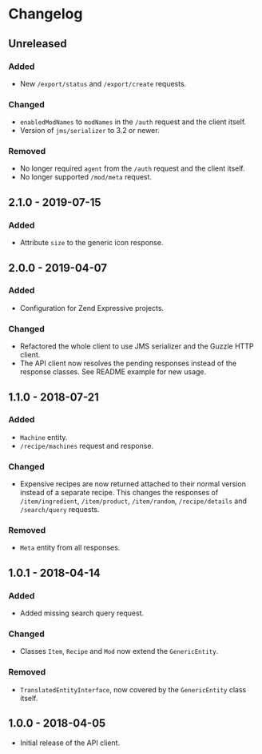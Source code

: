 # Changelog

## Unreleased

### Added

- New `/export/status` and `/export/create` requests.

### Changed

- `enabledModNames` to `modNames` in the `/auth` request and the client itself.
- Version of `jms/serializer` to 3.2 or newer. 

### Removed

- No longer required `agent` from the `/auth` request and the client itself.
- No longer supported `/mod/meta` request.

## 2.1.0 - 2019-07-15

### Added

- Attribute `size` to the generic icon response.

## 2.0.0 - 2019-04-07

### Added

- Configuration for Zend Expressive projects.

### Changed

- Refactored the whole client to use JMS serializer and the Guzzle HTTP client.
- The API client now resolves the pending responses instead of the response classes. See README example for new usage.

## 1.1.0 - 2018-07-21

### Added

- `Machine` entity.
- `/recipe/machines` request and response.

### Changed

- Expensive recipes are now returned attached to their normal version instead of a separate recipe. 
  This changes the responses of `/item/ingredient`, `/item/product`, `/item/random`, `/recipe/details` and 
  `/search/query` requests. 

### Removed

- `Meta` entity from all responses.

## 1.0.1 - 2018-04-14

### Added

- Added missing search query request.

### Changed

- Classes `Item`, `Recipe` and `Mod` now extend the `GenericEntity`.

### Removed

- `TranslatedEntityInterface`, now covered by the `GenericEntity` class itself.

## 1.0.0 - 2018-04-05

- Initial release of the API client.
